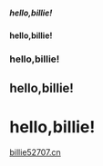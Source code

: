 ##### hello,billie!
#### hello,billie!
### hello,billie!
## hello,billie!
# hello,billie!
[billie52707.cn](https://billie52707.cn)
